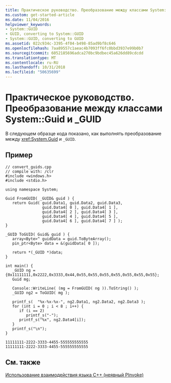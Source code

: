 ```yaml
---
title: Практическое руководство. Преобразование между классами System::Guid и _GUID
ms.custom: get-started-article
ms.date: 11/04/2016
helpviewer_keywords:
- System::GUID
- GUID, converting to System::GUID
- System::GUID, converting to GUID
ms.assetid: 022c934c-3395-4f04-b498-85ad9bf8c646
ms.openlocfilehash: 7aa89557c1aeac4b7093ff6fc0bbd3937e99b0b7
ms.sourcegitcommit: 6052185696adca270bc9bdbec45a626dd89cdcdd
ms.translationtype: MT
ms.contentlocale: ru-RU
ms.lasthandoff: 10/31/2018
ms.locfileid: "50635699"
---
```

# <a name="how-to-convert-between-systemguid-and-guid"></a>Практическое руководство. Преобразование между классами System::Guid и _GUID

В следующем образце кода показано, как выполнять преобразование между <xref:System.Guid> и `_GUID`.

## <a name="example"></a>Пример

```
// convert_guids.cpp
// compile with: /clr
#include <windows.h>
#include <stdio.h>

using namespace System;

Guid FromGUID( _GUID& guid ) {
   return Guid( guid.Data1, guid.Data2, guid.Data3,
                guid.Data4[ 0 ], guid.Data4[ 1 ],
                guid.Data4[ 2 ], guid.Data4[ 3 ],
                guid.Data4[ 4 ], guid.Data4[ 5 ],
                guid.Data4[ 6 ], guid.Data4[ 7 ] );
}

_GUID ToGUID( Guid& guid ) {
   array<Byte>^ guidData = guid.ToByteArray();
   pin_ptr<Byte> data = &(guidData[ 0 ]);

   return *(_GUID *)data;
}

int main() {
   _GUID ng = {0x11111111,0x2222,0x3333,0x44,0x55,0x55,0x55,0x55,0x55,0x55,0x55};
   Guid mg;

   Console::WriteLine( (mg = FromGUID( ng )).ToString() );
   _GUID ng2 = ToGUID( mg );

   printf_s(  "%x-%x-%x-", ng2.Data1, ng2.Data2, ng2.Data3 );
   for (int i = 0 ; i < 8 ; i++) {
      if (i == 2)
         printf_s("-");
      printf_s("%x", ng2.Data4[i]);
   }
   printf_s("\n");
}
```

```Output
11111111-2222-3333-4455-555555555555
11111111-2222-3333-4455-555555555555
```

## <a name="see-also"></a>См. также

[Использование взаимодействия языка C++ (неявный PInvoke)](../dotnet/using-cpp-interop-implicit-pinvoke.md)